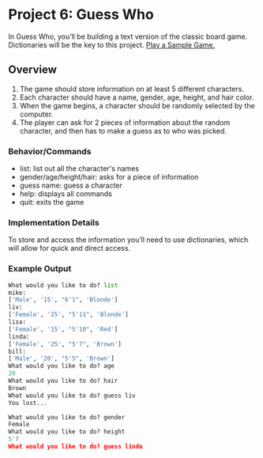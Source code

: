 # Project 6: Guess Who

In Guess Who, you’ll be building a text version of the classic board game. Dictionaries will be the key to this project. [Play a Sample Game.](http://www.miniplay.gr/?view=game&gid=76)

## Overview

1. The game should store information on at least 5 different characters.
2. Each character should have a name, gender, age, height, and hair color.
3. When the game begins, a character should be randomly selected by the computer.
4. The player can ask for 2 pieces of information about the random character, and then has to make a guess as to who was picked.

### Behavior/Commands

* list: list out all the character's names
* gender/age/height/hair: asks for a piece of information
* guess name: guess a character
* help: displays all commands
* quit: exits the game

### Implementation Details

To store and access the information you’ll need to use dictionaries, which will allow for quick and direct access.

### Example Output

```python
What would you like to do? list
mike:
['Male', '15', "6'1", 'Blonde']
liv:
['Female', '25', "5'11", 'Blonde']
lisa:
['Female', '15', "5'10", 'Red']
linda:
['Female', '25', "5'7", 'Brown']
bill:
['Male', '20', "5'5", 'Brown']
What would you like to do? age
20
What would you like to do? hair
Brown
What would you like to do? guess liv
You lost...  
```

```python
What would you like to do? gender
Female
What would you like to do? height
5'7
What would you like to do? guess linda
```
